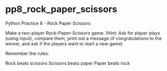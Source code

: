 # pp8_rock_paper_scissors
Python Practice 8 - Rock Paper Scissors

Make a two-player Rock-Paper-Scissors game. (Hint: Ask for player plays (using input), compare them, print out a message of congratulations to the winner, and ask if the players want to start a new game)

Remember the rules:

Rock beats scissors
Scissors beats paper
Paper beats rock
